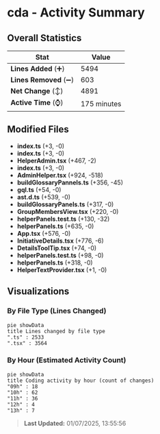 # cda - Activity Summary 

## Overall Statistics

| Stat                   | Value                                                             |
| ---------------------- | ----------------------------------------------------------------- |
| **Lines Added** (➕)   | 5494                                          |
| **Lines Removed** (➖) | 603                                        |
| **Net Change** (↕)    | 4891                |
| **Active Time** (⌚)   | 175 minutes |


## Modified Files
- **index.ts** (+3, -0)
- **index.ts** (+3, -0)
- **HelperAdmin.tsx** (+467, -2)
- **index.ts** (+3, -0)
- **AdminHelper.tsx** (+924, -518)
- **buildGlossaryPannels.ts** (+356, -45)
- **gql.ts** (+54, -0)
- **ast.d.ts** (+539, -0)
- **buildGlossaryPanels.ts** (+317, -0)
- **GroupMembersView.tsx** (+220, -0)
- **helperPanels.test.ts** (+130, -32)
- **helperPanels.ts** (+635, -0)
- **App.tsx** (+576, -0)
- **InitiativeDetails.tsx** (+776, -6)
- **DetailsToolTip.tsx** (+74, -0)
- **helperPanels.test.ts** (+98, -0)
- **helperPanels.ts** (+318, -0)
- **HelperTextProvider.tsx** (+1, -0)

## Visualizations

### By File Type (Lines Changed)

```mermaid
pie showData
title Lines changed by file type
".ts" : 2533
".tsx" : 3564
```

### By Hour (Estimated Activity Count)

```mermaid
pie showData
title Coding activity by hour (count of changes)
"09h" : 18
"10h" : 62
"11h" : 36
"12h" : 4
"13h" : 7
```


> **Last Updated:** 01/07/2025, 13:55:56